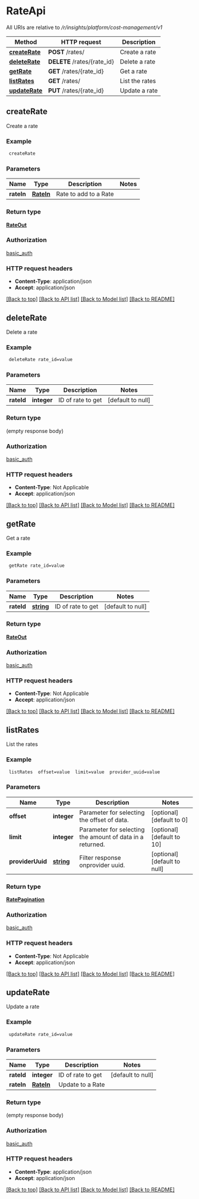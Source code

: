 # RateApi

All URIs are relative to */r/insights/platform/cost-management/v1*

Method | HTTP request | Description
------------- | ------------- | -------------
[**createRate**](RateApi.md#createRate) | **POST** /rates/ | Create a rate
[**deleteRate**](RateApi.md#deleteRate) | **DELETE** /rates/{rate_id} | Delete a rate
[**getRate**](RateApi.md#getRate) | **GET** /rates/{rate_id} | Get a rate
[**listRates**](RateApi.md#listRates) | **GET** /rates/ | List the rates
[**updateRate**](RateApi.md#updateRate) | **PUT** /rates/{rate_id} | Update a rate



## createRate

Create a rate

### Example

```bash
 createRate
```

### Parameters


Name | Type | Description  | Notes
------------- | ------------- | ------------- | -------------
 **rateIn** | [**RateIn**](RateIn.md) | Rate to add to a Rate |

### Return type

[**RateOut**](RateOut.md)

### Authorization

[basic_auth](../README.md#basic_auth)

### HTTP request headers

- **Content-Type**: application/json
- **Accept**: application/json

[[Back to top]](#) [[Back to API list]](../README.md#documentation-for-api-endpoints) [[Back to Model list]](../README.md#documentation-for-models) [[Back to README]](../README.md)


## deleteRate

Delete a rate

### Example

```bash
 deleteRate rate_id=value
```

### Parameters


Name | Type | Description  | Notes
------------- | ------------- | ------------- | -------------
 **rateId** | **integer** | ID of rate to get | [default to null]

### Return type

(empty response body)

### Authorization

[basic_auth](../README.md#basic_auth)

### HTTP request headers

- **Content-Type**: Not Applicable
- **Accept**: application/json

[[Back to top]](#) [[Back to API list]](../README.md#documentation-for-api-endpoints) [[Back to Model list]](../README.md#documentation-for-models) [[Back to README]](../README.md)


## getRate

Get a rate

### Example

```bash
 getRate rate_id=value
```

### Parameters


Name | Type | Description  | Notes
------------- | ------------- | ------------- | -------------
 **rateId** | [**string**](.md) | ID of rate to get | [default to null]

### Return type

[**RateOut**](RateOut.md)

### Authorization

[basic_auth](../README.md#basic_auth)

### HTTP request headers

- **Content-Type**: Not Applicable
- **Accept**: application/json

[[Back to top]](#) [[Back to API list]](../README.md#documentation-for-api-endpoints) [[Back to Model list]](../README.md#documentation-for-models) [[Back to README]](../README.md)


## listRates

List the rates

### Example

```bash
 listRates  offset=value  limit=value  provider_uuid=value
```

### Parameters


Name | Type | Description  | Notes
------------- | ------------- | ------------- | -------------
 **offset** | **integer** | Parameter for selecting the offset of data. | [optional] [default to 0]
 **limit** | **integer** | Parameter for selecting the amount of data in a returned. | [optional] [default to 10]
 **providerUuid** | [**string**](.md) | Filter response onprovider uuid. | [optional] [default to null]

### Return type

[**RatePagination**](RatePagination.md)

### Authorization

[basic_auth](../README.md#basic_auth)

### HTTP request headers

- **Content-Type**: Not Applicable
- **Accept**: application/json

[[Back to top]](#) [[Back to API list]](../README.md#documentation-for-api-endpoints) [[Back to Model list]](../README.md#documentation-for-models) [[Back to README]](../README.md)


## updateRate

Update a rate

### Example

```bash
 updateRate rate_id=value
```

### Parameters


Name | Type | Description  | Notes
------------- | ------------- | ------------- | -------------
 **rateId** | **integer** | ID of rate to get | [default to null]
 **rateIn** | [**RateIn**](RateIn.md) | Update to a Rate |

### Return type

(empty response body)

### Authorization

[basic_auth](../README.md#basic_auth)

### HTTP request headers

- **Content-Type**: application/json
- **Accept**: application/json

[[Back to top]](#) [[Back to API list]](../README.md#documentation-for-api-endpoints) [[Back to Model list]](../README.md#documentation-for-models) [[Back to README]](../README.md)

